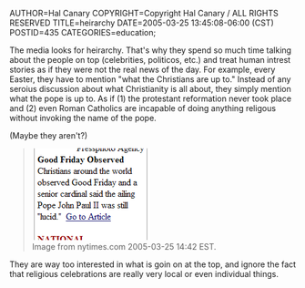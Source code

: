 AUTHOR=Hal Canary
COPYRIGHT=Copyright Hal Canary / ALL RIGHTS RESERVED
TITLE=heirarchy
DATE=2005-03-25 13:45:08-06:00 (CST)
POSTID=435
CATEGORIES=education;

The media looks for heirarchy. That's why they spend so much time talking about the people on top (celebrities, politicos, etc.) and treat human intrest stories as if they were not the real news of the day. For example, every Easter, they have to mention "what the Christians are up to." Instead of any seroius discussion about what Christianity is all about, they simply mention what the pope is up to. As if (1) the protestant reformation never took place and (2) even Roman Catholics are incapable of doing anything religous without invoking the name of the pope.

(Maybe they aren't?)

> ![[from nytimes.com]](/images/2005-03-25-nytimes-easter.png)  
> Image from nytimes.com 2005-03-25 14:42 EST.

They are way too interested in what is goin on at the top, and ignore the fact that religious celebrations are really very local or even individual things.
